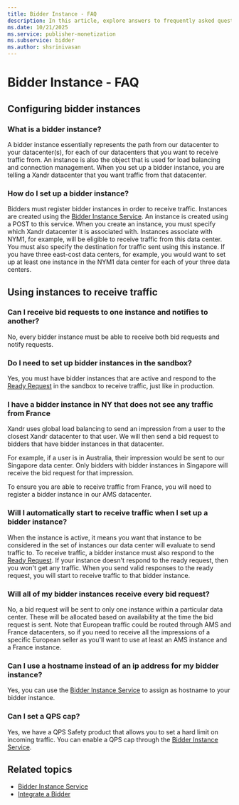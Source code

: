 ```yaml
---
title: Bidder Instance - FAQ
description: In this article, explore answers to frequently asked questions about bidder instance, offering a clear and concise resource for optimizing your bidding strategy.
ms.date: 10/21/2025
ms.service: publisher-monetization
ms.subservice: bidder
ms.author: shsrinivasan
---
```


# Bidder Instance - FAQ

## Configuring bidder instances

### What is a bidder instance?

A bidder instance essentially represents the path from our datacenter to your datacenter(s), for each of our datacenters that you want to receive traffic from. An instance is also the object that is used for load balancing and connection management. When you set up a bidder instance, you are telling a Xandr datacenter that you want traffic from that datacenter.

### How do I set up a bidder instance?

Bidders must register bidder instances in order to receive traffic. Instances are created using the [Bidder Instance Service](bidder-instance-service.md). An instance is created using a POST to this service. When you create an instance, you must specify which Xandr datacenter it is associated with. Instances associate with NYM1, for example, will be eligible to receive traffic from this data center. You must also specify the destination for traffic sent using this instance. If you have three east-cost data centers, for example, you would want to set up at least one instance in the NYM1 data center for each of your three data centers.

## Using instances to receive traffic

### Can I receive bid requests to one instance and notifies to another?

No, every bidder instance must be able to receive both bid requests and notify requests.

### Do I need to set up bidder instances in the sandbox?

Yes, you must have bidder instances that are active and respond to the [Ready Request](ready-request.md) in the sandbox to receive traffic, just like in production.

### I have a bidder instance in NY that does not see any traffic from France

Xandr uses global load balancing to send an impression from a user to the closest Xandr datacenter to that user. We will then send a bid request to bidders that have bidder instances in that datacenter.

For example, if a user is in Australia, their impression would be sent to our Singapore data center. Only bidders with bidder instances in Singapore will receive the bid request for that impression.

To ensure you are able to receive traffic from France, you will need to register a bidder instance in our AMS datacenter.

### Will I automatically start to receive traffic when I set up a bidder instance?

When the instance is active, it means you want that instance to be considered in the set of instances our data center will evaluate to send traffic to. To receive traffic, a bidder instance must also respond to the [Ready Request](ready-request.md). If your instance doesn't respond to the ready request, then you won't get any traffic. When you send valid responses to the ready request, you will start to receive traffic to that bidder instance.

### Will all of my bidder instances receive every bid request?

No, a bid request will be sent to only one instance within a particular data center. These will be allocated based on availability at the time the bid request is sent. Note that European traffic could be routed through AMS and France datacenters, so if you need to receive all the impressions of a specific European seller as you'll want to use at least an AMS instance and a France instance.

### Can I use a hostname instead of an ip address for my bidder instance?

Yes, you can use the [Bidder Instance Service](bidder-instance-service.md) to assign as hostname to your bidder instance.

### Can I set a QPS cap?

Yes, we have a QPS Safety product that allows you to set a hard limit on incoming traffic. You can enable a QPS cap through the [Bidder Instance Service](bidder-instance-service.md).

## Related topics

- [Bidder Instance Service](bidder-instance-service.md)
- [Integrate a Bidder](integrate-a-bidder.md)
